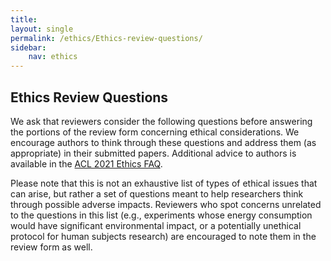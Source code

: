 ```yaml
---
title: 
layout: single
permalink: /ethics/Ethics-review-questions/
sidebar: 
    nav: ethics 
---
```


## Ethics Review Questions
We ask that reviewers consider the following questions before answering the portions of the review form concerning ethical considerations. We encourage authors to think through these questions and address them (as appropriate) in their submitted papers. Additional advice to authors is available in the [ACL 2021 Ethics FAQ](https://2021.aclweb.org/ethics/Ethics-FAQ/).

Please note that this is not an exhaustive list of types of ethical issues that can arise, but rather a set of questions meant to help researchers think through possible adverse impacts. Reviewers who spot concerns unrelated to the questions in this list (e.g., experiments whose energy consumption would have significant environmental impact, or a potentially unethical protocol for human subjects research) are encouraged to note them in the review form as well.
